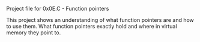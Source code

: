 Project file for 0x0E.C - Function pointers

This project shows an understanding of what function pointers are and how to use
them. What function pointers exactly hold and where in virtual memory they point
to.